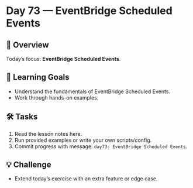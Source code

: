 # Day 73 — EventBridge Scheduled Events

## 📖 Overview
Today’s focus: **EventBridge Scheduled Events**.

## 🎯 Learning Goals
- Understand the fundamentals of EventBridge Scheduled Events.
- Work through hands-on examples.

## 🛠️ Tasks
1. Read the lesson notes here.
2. Run provided examples or write your own scripts/config.
3. Commit progress with message: `day73: EventBridge Scheduled Events`.

## 💡 Challenge
- Extend today’s exercise with an extra feature or edge case.
